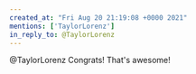 ```yaml
---
created_at: "Fri Aug 20 21:19:08 +0000 2021"
mentions: ['TaylorLorenz']
in_reply_to: @TaylorLorenz
---
```


@TaylorLorenz Congrats! That's awesome!